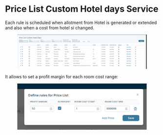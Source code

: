 # Price List Custom Hotel days Service

Each rule is scheduled when allotment from Hotel is generated or extended and also when a cost from hotel si changed.

<figure><img src=".gitbook/assets/image (54).png" alt=""><figcaption></figcaption></figure>

It allows to set a profit margin for each room cost range:

<figure><img src=".gitbook/assets/image (55).png" alt=""><figcaption></figcaption></figure>

